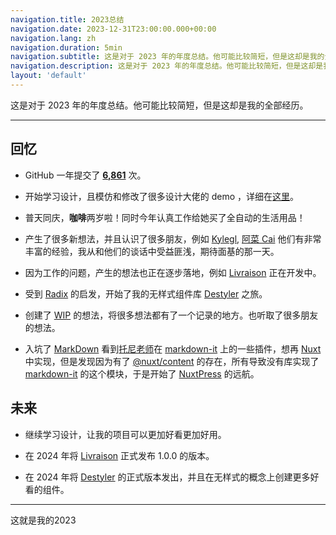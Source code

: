```yaml
---
navigation.title: 2023总结
navigation.date: 2023-12-31T23:00:00.000+00:00
navigation.lang: zh
navigation.duration: 5min
navigation.subtitle: 这是对于 2023 年的年度总结。他可能比较简短，但是这却是我的全部经历。
navigation.description: 这是对于 2023 年的年度总结。他可能比较简短，但是这却是我的全部经历。
layout: 'default'
---
```


这是对于 2023 年的年度总结。他可能比较简短，但是这却是我的全部经历。

---

## 回忆

- GitHub 一年提交了 [**6,861**](https://github.com/elonehoo?tab=overview&from=2023-12-01&to=2023-12-31) 次。

- 开始学习设计，且模仿和修改了很多设计大佬的 demo ，详细在[这里](/demos)。

- 普天同庆，**咖啡**两岁啦！同时今年认真工作给她买了全自动的生活用品！

- 产生了很多新想法，并且认识了很多朋友，例如 [Kylegl](https://github.com/kylegl), [阿菜 Cai](https://github.com/RSS1102) 他们有非常丰富的经验，我从和他们的谈话中受益匪浅，期待面基的那一天。

- 因为工作的问题，产生的想法也正在逐步落地，例如 [Livraison](https://github.com/livraison-dev) 正在开发中。

- 受到 [Radix](https://github.com/radix-ui) 的启发，开始了我的无样式组件库 [Destyler](https://github.com/destyler) 之旅。

- 创建了 [WIP](https://github.com/wip-elonehoo) 的想法，将很多想法都有了一个记录的地方。也听取了很多朋友的想法。

- 入坑了 [MarkDown](https://daringfireball.net/projects/markdown/) 看到[托尼老师](https://github.com/antfu)在 [markdown-it](https://github.com/markdown-it) 上的一些插件，想再 [Nuxt](https://github.com/nuxt) 中实现，但是发现因为有了 [@nuxt/content](https://github.com/nuxt/content) 的存在，所有导致没有库实现了 [markdown-it](https://github.com/search?q=nuxt%20markdown-it&type=repositories) 的这个模块，于是开始了 [NuxtPress](https://github.com/nuxtpress-dev) 的远航。

## 未来

- 继续学习设计，让我的项目可以更加好看更加好用。

- 在 2024 年将 [Livraison](https://github.com/livraison-dev) 正式发布 1.0.0 的版本。

- 在 2024 年将 [Destyler](https://github.com/destyler) 的正式版本发出，并且在无样式的概念上创建更多好看的组件。

---

<div class="text-center"><span >这就是我的2023</span></div>
